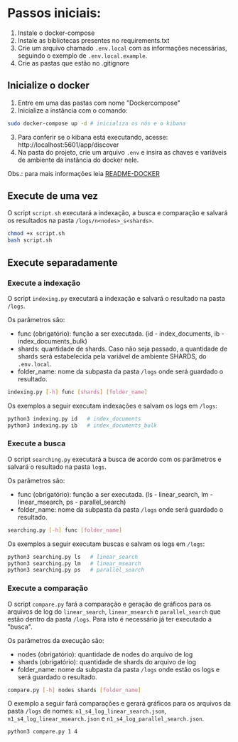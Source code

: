 # Passos iniciais:
1. Instale o docker-compose
2. Instale as bibliotecas presentes no requirements.txt
3. Crie um arquivo chamado ```.env.local``` com as informações necessárias, seguindo o exemplo de ```.env.local.example```.
4. Crie as pastas que estão no .gitignore

## Inicialize o docker

1. Entre em uma das pastas com nome "Dockercompose"
2. Inicialize a instância com o comando:
```bash
sudo docker-compose up -d # inicializa os nós e o kibana
```
3. Para conferir se o kibana está executando, acesse: http://localhost:5601/app/discover
4. Na pasta do projeto, crie um arquivo ```.env``` e insira as chaves e variáveis de ambiente da instância do docker nele.

Obs.: para mais informações leia [README-DOCKER](./README-DOCKER.md)

## Execute de uma vez

O script ```script.sh``` executará a indexação, a busca e comparação e salvará os resultados na pasta ```/logs/n<nodes>_s<shards>```.

```bash
chmod +x script.sh
bash script.sh
```

## Execute separadamente

### Execute a indexação

O script ```indexing.py``` executará a indexação e salvará o resultado na pasta ```/logs```.

Os parâmetros são:
- func (obrigatório): função a ser executada. (id - index_documents, ib - index_documents_bulk)
- shards: quantidade de shards. Caso não seja passado, a quantidade de shards será estabelecida pela variável de ambiente SHARDS, do ```.env.local```.
- folder_name: nome da subpasta da pasta ```/logs``` onde será guardado o resultado.
```bash
indexing.py [-h] func [shards] [folder_name]
```

Os exemplos a seguir executam indexações e salvam os logs em ```/logs```:
```bash
python3 indexing.py id   # index_documents
python3 indexing.py ib   # index_documents_bulk
```

### Execute a busca

O script ```searching.py``` executará a busca de acordo com os parâmetros e salvará o resultado na pasta ```logs```.

Os parâmetros são:
- func (obrigatório): função a ser executada. (ls - linear_search, lm - linear_msearch, ps - parallel_search)
- folder_name: nome da subpasta da pasta ```/logs``` onde será guardado o resultado.
```bash
searching.py [-h] func [folder_name]
```

Os exemplos a seguir executam buscas e salvam os logs em ```/logs```:
```bash
python3 searching.py ls   # linear_search
python3 searching.py lm   # linear_msearch
python3 searching.py ps   # parallel_search
```

### Execute a comparação

O script ```compare.py``` fará a comparação e geração de gráficos para os arquivos de log do ```linear_search```, ```linear_msearch``` e ```parallel_search``` que estão dentro da pasta ```/logs```. Para isto é necessário já ter executado a "busca". 

Os parâmetros da execução são:
- nodes (obrigatório): quantidade de nodes do arquivo de log
- shards (obrigatório): quantidade de shards do arquivo de log
- folder_name: nome da subpasta da pasta ```/logs``` onde estão os logs e será guardado o resultado.
```bash
compare.py [-h] nodes shards [folder_name]
```

O exemplo a seguir fará comparações e gerará gráficos para os arquivos da pasta ```/logs``` de nomes: ```n1_s4_log_linear_search.json```, ```n1_s4_log_linear_msearch.json``` e ```n1_s4_log_parallel_search.json```.
```bash
python3 compare.py 1 4
```

